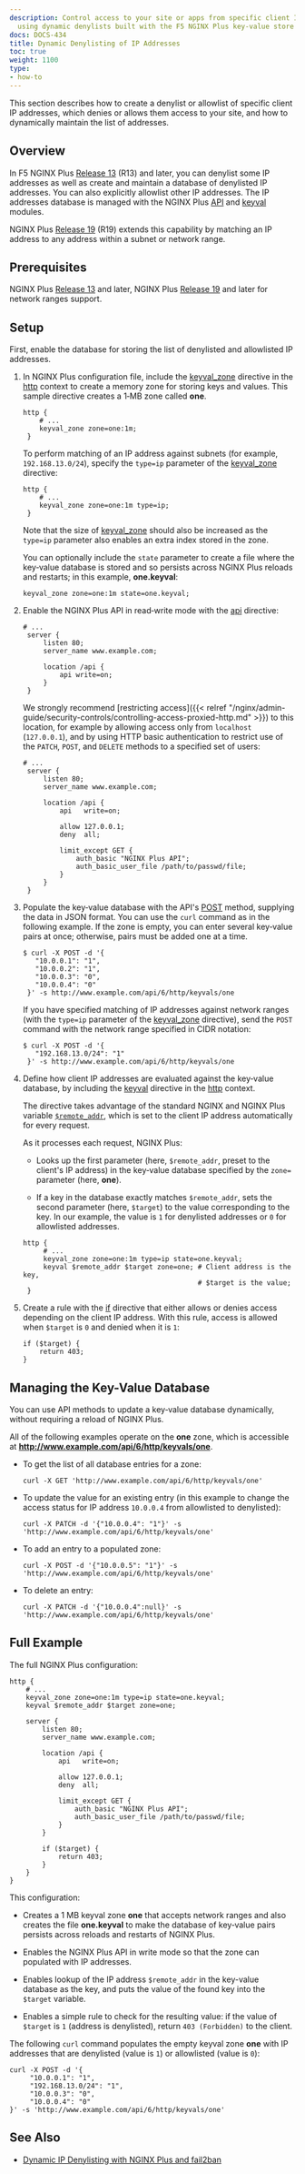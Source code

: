 ```yaml
---
description: Control access to your site or apps from specific client IP addresses,
  using dynamic denylists built with the F5 NGINX Plus key-value store and API.
docs: DOCS-434
title: Dynamic Denylisting of IP Addresses
toc: true
weight: 1100
type:
- how-to
---
```



This section describes how to create a denylist or allowlist of specific client IP addresses, which denies or allows them access to your site, and how to dynamically maintain the list of addresses.

<span id="overview"></span>
## Overview

In F5 NGINX Plus <a href="../../../releases/#r13">Release 13</a> (R13) and later, you can denylist some IP addresses as well as create and maintain a database of denylisted IP addresses. You can also explicitly allowlist other IP addresses. The IP addresses database is managed with the NGINX Plus <a href="https://nginx.org/en/docs/http/ngx_http_api_module.html">API</a> and <a target="_blank" href="https://nginx.org/en/docs/http/ngx_http_keyval_module.html">keyval</a> modules.

NGINX Plus <a href="../../../releases/#r13">Release 19</a> (R19) extends this capability by matching an IP address to any address within a subnet or network range.


<span id="prereq"></span>
## Prerequisites

NGINX Plus <a href="../../../releases/#r13">Release 13</a> and later, NGINX Plus <a href="../../../releases/#r19">Release 19</a> and later for network ranges support.

<span id="setup"></span>
## Setup

First, enable the database for storing the list of denylisted and allowlisted IP addresses.

1. In NGINX Plus configuration file, include the [keyval_zone](https://nginx.org/en/docs/http/ngx_http_keyval_module.html#keyval_zone) directive in the [http](https://nginx.org/en/docs/http/ngx_http_core_module.html#http) context to create a memory zone for storing keys and values. This sample directive creates a 1‑MB zone called **one**.

   ```nginx
   http {
       # ...
       keyval_zone zone=one:1m;
    }
   ```

   To perform matching of an IP address against subnets (for example, `192.168.13.0/24`), specify the `type=ip` parameter of the [keyval_zone](https://nginx.org/en/docs/http/ngx_http_keyval_module.html#keyval_zone) directive:

   ```nginx
   http {
       # ...
       keyval_zone zone=one:1m type=ip;
    }
   ```

   Note that the size of [keyval_zone](https://nginx.org/en/docs/http/ngx_http_keyval_module.html#keyval_zone) should also be increased as the `type=ip` parameter also enables an extra index stored in the zone.

   You can optionally include the `state` parameter to create a file where the key‑value database is stored and so persists across NGINX Plus reloads and restarts; in this example, **one.keyval**:

   ```nginx
   keyval_zone zone=one:1m state=one.keyval;
   ```

2. Enable the NGINX Plus API in read‑write mode with the [api](https://nginx.org/en/docs/http/ngx_http_api_module.html#api) directive:

   ```nginx
   # ...
    server {
        listen 80;
        server_name www.example.com;

        location /api {
            api write=on;
        }
    }
    ```

   We strongly recommend [restricting access]({{< relref "/nginx/admin-guide/security-controls/controlling-access-proxied-http.md" >}}) to this location, for example by allowing access only from `localhost` (`127.0.0.1`), and by using HTTP basic authentication to restrict use of the `PATCH`, `POST`, and `DELETE` methods to a specified set of users:

   ```nginx
   # ...
    server {
        listen 80;
        server_name www.example.com;

        location /api {
            api   write=on;

            allow 127.0.0.1;
            deny  all;

            limit_except GET {
                auth_basic "NGINX Plus API";
                auth_basic_user_file /path/to/passwd/file;
            }
        }
    }
    ```

3. Populate the key‑value database with the API's [POST](https://nginx.org/en/docs/http/ngx_http_api_module.html#postHttpKeyvalZoneData) method, supplying the data in JSON format. You can use the `curl` command as in the following example. If the zone is empty, you can enter several key‑value pairs at once; otherwise, pairs must be added one at a time.

   ```shell
   $ curl -X POST -d '{
      "10.0.0.1": "1",
      "10.0.0.2": "1",
      "10.0.0.3": "0",
      "10.0.0.4": "0"
    }' -s http://www.example.com/api/6/http/keyvals/one
   ```

   If you have specified matching of IP addresses against network ranges (with the `type=ip` parameter of the [keyval_zone](https://nginx.org/en/docs/http/ngx_http_keyval_module.html#keyval_zone) directive), send the `POST` command with the network range specified in CIDR notation:

   ```shell
   $ curl -X POST -d '{
      "192.168.13.0/24": "1"
    }' -s http://www.example.com/api/6/http/keyvals/one
   ```

4. Define how client IP addresses are evaluated against the key‑value database, by including the [keyval](https://nginx.org/en/docs/http/ngx_http_keyval_module.html#keyval) directive in the [http](https://nginx.org/en/docs/http/ngx_http_core_module.html#http) context.

   The directive takes advantage of the standard NGINX and NGINX Plus variable [`$remote_addr`](https://nginx.org/en/docs/http/ngx_http_core_module.html#var_remote_addr), which is set to the client IP address automatically for every request.

   As it processes each request, NGINX Plus:

   - Looks up the first parameter (here, `$remote_addr`, preset to the client's IP address) in the key‑value database specified by the `zone=` parameter (here, **one**).

   - If a key in the database exactly matches `$remote_addr`, sets the second parameter (here, `$target`) to the value corresponding to the key. In our example, the value is `1` for denylisted addresses or `0` for allowlisted addresses.

   ```nginx
   http {
        # ...
        keyval_zone zone=one:1m type=ip state=one.keyval;
        keyval $remote_addr $target zone=one; # Client address is the key,
                                              # $target is the value;
    }
   ```

5. Create a rule with the [if](https://nginx.org/en/docs/http/ngx_http_rewrite_module.html#if) directive that either allows or denies access depending on the client IP address. With this rule, access is allowed when `$target` is `0` and denied when it is `1`:

   ```nginx
   if ($target) {
       return 403;
   }
   ```

<span id="manage"></span><span id="curl"></span>
## Managing the Key-Value Database

You can use API methods to update a key‑value database  dynamically, without requiring a reload of NGINX Plus.

All of the following examples operate on the **one** zone, which is accessible at **<http://www.example.com/api/6/http/keyvals/one>**.

- To get the list of all database entries for a zone:

   ```shell
   curl -X GET 'http://www.example.com/api/6/http/keyvals/one'
   ```


- To update the value for an existing entry (in this example to change the access status for IP address `10.0.0.4` from allowlisted to denylisted):

   ```shell
   curl -X PATCH -d '{"10.0.0.4": "1"}' -s 'http://www.example.com/api/6/http/keyvals/one'
   ```

- To add an entry to a populated zone:

   ```shell
   curl -X POST -d '{"10.0.0.5": "1"}' -s 'http://www.example.com/api/6/http/keyvals/one'
   ```

- To delete an entry:

   ```shell
   curl -X PATCH -d '{"10.0.0.4":null}' -s 'http://www.example.com/api/6/http/keyvals/one'
   ```


<span id="example"></span>
## Full Example

The full NGINX Plus configuration:

```nginx
http {
    # ...
    keyval_zone zone=one:1m type=ip state=one.keyval;
    keyval $remote_addr $target zone=one;

    server {
        listen 80;
        server_name www.example.com;

        location /api {
            api   write=on;

            allow 127.0.0.1;
            deny  all;

            limit_except GET {
                auth_basic "NGINX Plus API";
                auth_basic_user_file /path/to/passwd/file;
            }
        }

        if ($target) {
            return 403;
        }
    }
}
```

This configuration:

- Creates a 1 MB keyval zone **one** that accepts network ranges and also creates the file **one.keyval** to make the database of key‑value pairs persists across reloads and restarts of NGINX Plus.

- Enables the NGINX Plus API in write mode so that the zone can populated with IP addresses.

- Enables lookup of the IP address `$remote_addr` in the key-value database as the key, and puts the value of the found key into the `$target` variable.

- Enables a simple rule to check for the resulting value: if the value of `$target` is `1` (address is denylisted), return `403 (Forbidden)` to the client.


The following `curl` command populates the empty keyval zone **one** with IP addresses that are denylisted (value is `1`) or allowlisted (value is `0`):

```shell
curl -X POST -d '{
     "10.0.0.1": "1",
     "192.168.13.0/24": "1",
     "10.0.0.3": "0",
     "10.0.0.4": "0"
}' -s 'http://www.example.com/api/6/http/keyvals/one'
```

<span id="see-also"></span>
## See Also

- [Dynamic IP Denylisting with NGINX Plus and fail2ban](https://www.nginx.com/blog/dynamic-ip-denylisting-with-nginx-plus-and-fail2ban/)
